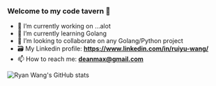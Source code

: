 ### Welcome to my code tavern 👋

- 🔭 I’m currently working on ...alot
- 🌱 I’m currently learning Golang
- 👯 I’m looking to collaborate on any Golang/Python project
- 🗃️ My Linkedin profile: **https://www.linkedin.com/in/ruiyu-wang/**
- 📫 How to reach me: **deanmax@gmail.com**


![Ryan Wang's GitHub stats](https://github-readme-stats.vercel.app/api?username=deanmax&show_icons=true&theme=gruvbox)
